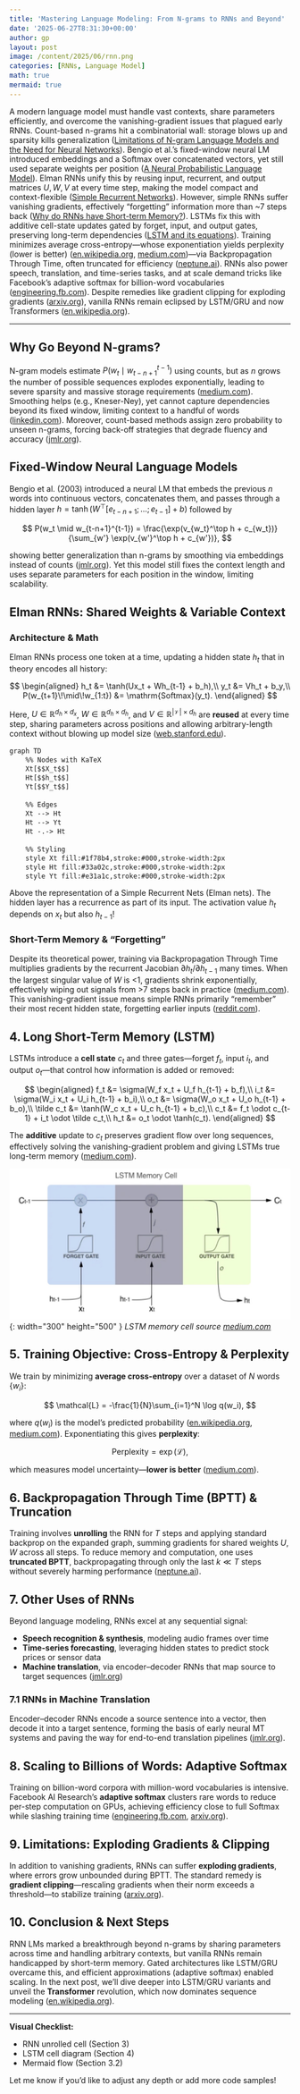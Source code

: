 ```yaml
---
title: 'Mastering Language Modeling: From N-grams to RNNs and Beyond'
date: '2025-06-27T8:31:30+00:00'
author: gp
layout: post
image: /content/2025/06/rnn.png
categories: [RNNs, Language Model]
math: true
mermaid: true
---
```



A modern language model must handle vast contexts, share parameters efficiently, and overcome the vanishing-gradient issues 
that plagued early RNNs. Count-based n-grams hit a combinatorial wall: storage blows up and sparsity kills 
generalization ([Limitations of N-gram Language Models and the Need for Neural Networks][1]). 
Bengio et al.’s fixed-window neural LM introduced embeddings and a Softmax over concatenated vectors, 
yet still used separate weights per position ([A Neural Probabilistic Language Model][2]). 
Elman RNNs unify this by reusing input, recurrent, and output matrices $U,W,V$ at every time step, 
making the model compact and context-flexible ([Simple Recurrent Networks][3]). 
However, simple RNNs suffer vanishing gradients, effectively “forgetting” information more than \~7 steps back ([Why do RNNs have Short-term Memory?][4]). 
LSTMs fix this with additive cell-state updates gated by forget, input, and output gates, 
preserving long-term dependencies ([LSTM and its equations][5]). 
Training minimizes average cross-entropy—whose exponentiation yields perplexity (lower is better) ([en.wikipedia.org][6], [medium.com][7])—via 
Backpropagation Through Time, often truncated for efficiency ([neptune.ai][8]). 
RNNs also power speech, translation, and time-series tasks, and at scale demand tricks like 
Facebook’s adaptive softmax for billion-word vocabularies ([engineering.fb.com][9]). 
Despite remedies like gradient clipping for exploding gradients ([arxiv.org][10]), 
vanilla RNNs remain eclipsed by LSTM/GRU and now Transformers ([en.wikipedia.org][11]).

---

## Why Go Beyond N-grams?

N-gram models estimate $P(w_t\mid w_{t-n+1}^{t-1})$ using counts, but as $n$ grows the number of possible sequences 
explodes exponentially, leading to severe sparsity and massive storage requirements ([medium.com][1]). 
Smoothing helps (e.g., Kneser-Ney), yet cannot capture dependencies beyond its fixed window, 
limiting context to a handful of words ([linkedin.com][12]). 
Moreover, count-based methods assign zero probability to unseen n-grams, 
forcing back-off strategies that degrade fluency and accuracy ([jmlr.org][2]).

## Fixed-Window Neural Language Models

Bengio et al. (2003) introduced a neural LM that embeds the previous $n$ words into continuous vectors, 
concatenates them, and passes through a hidden layer $h = \tanh(W^\top [e_{t-n+1};\dots;e_{t-1}] + b)$ followed by

$$
  P(w_t \mid w_{t-n+1}^{t-1}) = \frac{\exp(v_{w_t}^\top h + c_{w_t})}{\sum_{w'} \exp(v_{w'}^\top h + c_{w'})},
$$

showing better generalization than n-grams by smoothing via embeddings instead of counts ([jmlr.org][2]). 
Yet this model still fixes the context length and uses separate parameters for each position in the window, 
limiting scalability.

## Elman RNNs: Shared Weights & Variable Context

### Architecture & Math

Elman RNNs process one token at a time, updating a hidden state $h_t$ that in theory encodes all history:

$$
\begin{aligned}
h_t &= \tanh(Ux_t + Wh_{t-1} + b_h),\\
y_t &= Vh_t + b_y,\\
P(w_{t+1}\!\mid\!w_{1:t}) &= \mathrm{Softmax}(y_t).
\end{aligned}
$$

Here, $U\in\mathbb{R}^{d_h\times d_x}$, $W\in\mathbb{R}^{d_h\times d_h}$, and $V\in\mathbb{R}^{|\mathcal V|\times d_h}$ are 
**reused** at every time step, sharing parameters across positions and allowing arbitrary-length context 
without blowing up model size ([web.stanford.edu][3]).

```mermaid
graph TD
    %% Nodes with KaTeX
    Xt[$$X_t$$]
    Ht[$$h_t$$]
    Yt[$$Y_t$$]

    %% Edges
    Xt --> Ht
    Ht --> Yt
    Ht -.-> Ht

    %% Styling
    style Xt fill:#1f78b4,stroke:#000,stroke-width:2px
    style Ht fill:#33a02c,stroke:#000,stroke-width:2px
    style Yt fill:#e31a1c,stroke:#000,stroke-width:2px
```
Above the representation of a Simple Recurrent Nets (Elman nets).
The hidden layer has a recurrence as part of its input.
The activation value $h_t$ depends on $x_t$ but also $h_{t-1}$!

### Short-Term Memory & “Forgetting”

Despite its theoretical power, training via Backpropagation Through Time 
multiplies gradients by the recurrent Jacobian $\partial h_t/\partial h_{t-1}$ many times. When the largest singular value of $W$ is <1, gradients shrink exponentially, effectively wiping out signals from >7 steps back in practice ([medium.com][4]). This vanishing-gradient issue means simple RNNs primarily “remember” their most recent hidden state, forgetting earlier inputs ([reddit.com][13]).




## 4. Long Short-Term Memory (LSTM)

LSTMs introduce a **cell state** $c_t$ and three gates—forget $f_t$, input $i_t$, and output $o_t$—that control how information is added or removed:

$$
\begin{aligned}
f_t &= \sigma(W_f x_t + U_f h_{t-1} + b_f),\\
i_t &= \sigma(W_i x_t + U_i h_{t-1} + b_i),\\
o_t &= \sigma(W_o x_t + U_o h_{t-1} + b_o),\\
\tilde c_t &= \tanh(W_c x_t + U_c h_{t-1} + b_c),\\
c_t &= f_t \odot c_{t-1} + i_t \odot \tilde c_t,\\
h_t &= o_t \odot \tanh(c_t).
\end{aligned}
$$

The **additive** update to $c_t$ preserves gradient flow over long sequences, effectively solving the vanishing-gradient problem and giving LSTMs true long-term memory ([medium.com][5]).

![LSTM memory cell](/content/2025/06/lstm.jpg){: width="300" height="500" }
_LSTM memory cell source [medium.com][5]_


## 5. Training Objective: Cross-Entropy & Perplexity

We train by minimizing **average cross-entropy** over a dataset of $N$ words $\{w_i\}$:

$$
  \mathcal{L} = -\frac{1}{N}\sum_{i=1}^N \log q(w_i),
$$

where $q(w_i)$ is the model’s predicted probability ([en.wikipedia.org][6], [medium.com][14]). Exponentiating this gives **perplexity**:

$$
  \mathrm{Perplexity} = \exp(\mathcal{L}),
$$

which measures model uncertainty—**lower is better** ([medium.com][7]).

## 6. Backpropagation Through Time (BPTT) & Truncation

Training involves **unrolling** the RNN for $T$ steps and applying standard backprop on the expanded graph, summing gradients for shared weights $U,W$ across all steps. To reduce memory and computation, one uses **truncated BPTT**, backpropagating through only the last $k\ll T$ steps without severely harming performance ([neptune.ai][8]).

## 7. Other Uses of RNNs

Beyond language modeling, RNNs excel at any sequential signal:

* **Speech recognition & synthesis**, modeling audio frames over time
* **Time-series forecasting**, leveraging hidden states to predict stock prices or sensor data
* **Machine translation**, via encoder–decoder RNNs that map source to target sequences ([jmlr.org][2])

### 7.1 RNNs in Machine Translation

Encoder–decoder RNNs encode a source sentence into a vector, then decode it into a target sentence, forming the basis of early neural MT systems and paving the way for end-to-end translation pipelines ([jmlr.org][2]).

## 8. Scaling to Billions of Words: Adaptive Softmax

Training on billion-word corpora with million-word vocabularies is intensive. Facebook AI Research’s **adaptive softmax** clusters rare words to reduce per-step computation on GPUs, achieving efficiency close to full Softmax while slashing training time ([engineering.fb.com][9], [arxiv.org][15]).

## 9. Limitations: Exploding Gradients & Clipping

In addition to vanishing gradients, RNNs can suffer **exploding gradients**, where errors grow unbounded during BPTT. The standard remedy is **gradient clipping**—rescaling gradients when their norm exceeds a threshold—to stabilize training ([arxiv.org][10]).

## 10. Conclusion & Next Steps

RNN LMs marked a breakthrough beyond n-grams by sharing parameters across time and handling arbitrary contexts, but vanilla RNNs remain handicapped by short-term memory. Gated architectures like LSTM/GRU overcame this, and efficient approximations (adaptive softmax) enabled scaling. In the next post, we’ll dive deeper into LSTM/GRU variants and unveil the **Transformer** revolution, which now dominates sequence modeling ([en.wikipedia.org][11]).

---

**Visual Checklist:**

* RNN unrolled cell (Section 3)
* LSTM cell diagram (Section 4)
* Mermaid flow (Section 3.2)

Let me know if you’d like to adjust any depth or add more code samples!

[1]: https://medium.com/%40sakshiba22comp/limitations-of-n-gram-language-models-and-the-need-for-neural-networks-13aa5d2dc190?utm_source=genmind.ch "Limitations of N-gram Language Models and the Need for Neural ..."
[2]: https://www.jmlr.org/papers/volume3/bengio03a/bengio03a.pdf?utm_source=genmind.ch "[PDF] A Neural Probabilistic Language Model"
[3]: https://web.stanford.edu/~jurafsky/slp3/slides/rnnjan25.pdf?utm_source=genmind.ch "[PDF] RNNs and LSTMs Simple Recurrent Networks (RNNs or Elman Nets)"
[4]: https://medium.com/data-science/a-true-story-of-a-gradient-that-vanished-in-an-rnn-56437c1eea45?utm_source=genmind.ch "Why do RNNs have Short-term Memory? | by Essam Wisam - Medium"
[5]: https://medium.com/%40divyanshu132/lstm-and-its-equations-5ee9246d04af?utm_source=genmind.ch "LSTM and its equations - Medium"
[6]: https://en.wikipedia.org/wiki/Cross-entropy?utm_source=genmind.ch "Cross-entropy - Wikipedia"
[7]: https://medium.com/%40shubhamsd100/understanding-perplexity-in-language-models-a-detailed-exploration-2108b6ab85af?utm_source=genmind.ch "Understanding Perplexity in Language Models: A Detailed Exploration"
[8]: https://neptune.ai/blog/recurrent-neural-network-guide?utm_source=genmind.ch "Recurrent Neural Network Guide: a Deep Dive in RNN - Neptune.ai"
[9]: https://engineering.fb.com/2016/10/25/ml-applications/building-an-efficient-neural-language-model-over-a-billion-words/?utm_source=genmind.ch "Building an efficient neural language model over a billion words"
[10]: https://arxiv.org/abs/1511.06909?utm_source=genmind.ch "BlackOut: Speeding up Recurrent Neural Network Language Models With Very Large Vocabularies"
[11]: https://en.wikipedia.org/wiki/Transformer_%28deep_learning_architecture%29?utm_source=genmind.ch "Transformer (deep learning architecture)"
[12]: https://www.linkedin.com/advice/0/what-some-challenges-limitations-n-grams-nlp-search?utm_source=genmind.ch "N-gram Challenges and Limitations for NLP in Search - LinkedIn"
[13]: https://www.reddit.com/r/deeplearning/comments/txayjp/rnn_vanishing_gradient/?utm_source=genmind.ch "RNN Vanishing Gradient : r/deeplearning - Reddit"
[14]: https://medium.com/ai-assimilating-intelligence/cross-entropy-in-large-language-models-llms-4f1c842b5fca?utm_source=genmind.ch "Cross Entropy in Large Language Models (LLMs) | by Charles Chi | AI"
[15]: https://arxiv.org/abs/1609.04309?utm_source=genmind.ch "Efficient softmax approximation for GPUs"
